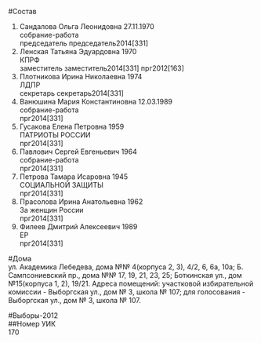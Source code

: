#Состав  
1. Сандалова Ольга Леонидовна 27.11.1970  
    собрание-работа  
    председатель председатель2014[331]  
2. Ленская Татьяна Эдуардовна 1970  
    КПРФ  
    заместитель заместитель2014[331] прг2012[163]  
3. Плотникова Ирина Николаевна 1974  
    ЛДПР  
    секретарь секретарь2014[331]  
4. Ванюшина Мария Константиновна 12.03.1989  
    собрание-работа  
    прг2014[331]  
5. Гусакова Елена Петровна 1959  
    ПАТРИОТЫ РОССИИ  
    прг2014[331]  
6. Павлович Сергей Евгеньевич 1964  
    собрание-работа  
    прг2014[331]  
7. Петрова Тамара Исаровна 1945  
    СОЦИАЛЬНОЙ ЗАЩИТЫ  
    прг2014[331]  
8. Прасолова Ирина Анатольевна 1962  
    За женщин России  
    прг2014[331]  
9. Филеев Дмитрий Алексеевич 1989  
    ЕР  
    прг2014[331]  
  
#Дома  
ул. Академика Лебедева, дома №№ 4(корпуса 2, 3), 4/2, 6, 6а, 10а; Б. Сампсониевский пр., дома №№ 17, 19, 21, 23, 25; Боткинская ул., дом №15(корпуса 1, 2), 19/21. Адреса помещений: участковой избирательной комиссии - Выборгская ул., дом № 3, школа № 107; для голосования - Выборгская ул., дом № 3, школа № 107.  
  
#Выборы-2012  
##Номер УИК  
170  
